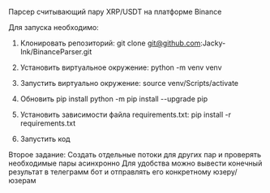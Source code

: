 Парсер считывающий пару XRP/USDT на платформе Binance

Для запуска необходимо:
1. Клонировать репозиторий:
    git clone git@github.com:Jacky-Ink/BinanceParser.git

2. Установить виртуальное окружение:
    python -m venv venv

3. Запустить виртуально окружение:
    source venv/Scripts/activate

4. Обновить pip install
    python -m pip install --upgrade pip

5. Установить зависимости файла requirements.txt:
    pip install -r requirements.txt

6. Запустить код

Второе задание:
Создать отдельные потоки для других пар и проверять необходимые пары асинхронно
Для удобства можно вывести конечный результат в телеграмм бот и отправлять его конкретному юзеру/юзерам